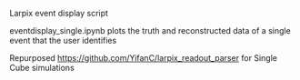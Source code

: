 Larpix event display script

eventdisplay_single.ipynb plots the truth and reconstructed data of a single event that the user identifies

Repurposed https://github.com/YifanC/larpix_readout_parser for Single Cube simulations